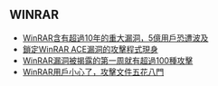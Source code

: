 ## WINRAR

- [WinRAR含有超過10年的重大漏洞，5億用戶恐遭波及](https://www.ithome.com.tw/news/128894)
- [鎖定WinRAR ACE漏洞的攻擊程式現身](https://www.ithome.com.tw/news/128995)
- [WinRAR漏洞被揭露的第一周就有超過100種攻擊](https://www.ithome.com.tw/news/129402)
- [WinRAR用戶小心了，攻擊文件五花八門](https://www.ithome.com.tw/news/129648)

